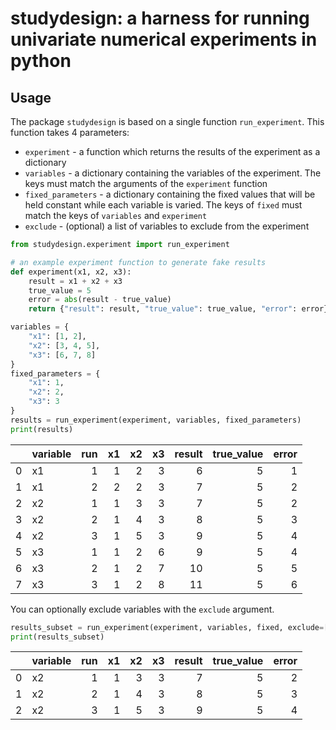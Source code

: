 # studydesign: a harness for running univariate numerical experiments in python

## Usage

The package `studydesign` is based on a single function `run_experiment`. This function takes 4 parameters:

- `experiment` - a function which returns the results of the experiment as a dictionary
- `variables` - a dictionary containing the variables of the experiment. The keys must match the arguments of the `experiment` function
- `fixed_parameters` - a dictionary containing the fixed values that will be held constant while each variable is varied. The keys of `fixed` must match the keys of `variables` and `experiment`
- `exclude` - (optional) a list of variables to exclude from the experiment

```python
from studydesign.experiment import run_experiment

# an example experiment function to generate fake results
def experiment(x1, x2, x3):
    result = x1 + x2 + x3
    true_value = 5
    error = abs(result - true_value)
    return {"result": result, "true_value": true_value, "error": error}

variables = {
    "x1": [1, 2],
    "x2": [3, 4, 5],
    "x3": [6, 7, 8]
}
fixed_parameters = {
    "x1": 1,
    "x2": 2,
    "x3": 3
}
results = run_experiment(experiment, variables, fixed_parameters)
print(results)
```
|      | variable |  run |   x1 |   x2 |   x3 | result | true_value | error |
| ---: | :------- | ---: | ---: | ---: | ---: | -----: | ---------: | ----: |
|    0 | x1       |    1 |    1 |    2 |    3 |      6 |          5 |     1 |
|    1 | x1       |    2 |    2 |    2 |    3 |      7 |          5 |     2 |
|    2 | x2       |    1 |    1 |    3 |    3 |      7 |          5 |     2 |
|    3 | x2       |    2 |    1 |    4 |    3 |      8 |          5 |     3 |
|    4 | x2       |    3 |    1 |    5 |    3 |      9 |          5 |     4 |
|    5 | x3       |    1 |    1 |    2 |    6 |      9 |          5 |     4 |
|    6 | x3       |    2 |    1 |    2 |    7 |     10 |          5 |     5 |
|    7 | x3       |    3 |    1 |    2 |    8 |     11 |          5 |     6 |


You can optionally exclude variables with the `exclude` argument.

```python
results_subset = run_experiment(experiment, variables, fixed, exclude=["x1", "x3"])
print(results_subset)
```
|      | variable |  run |   x1 |   x2 |   x3 | result | true_value | error |
| ---: | :------- | ---: | ---: | ---: | ---: | -----: | ---------: | ----: |
|    0 | x2       |    1 |    1 |    3 |    3 |      7 |          5 |     2 |
|    1 | x2       |    2 |    1 |    4 |    3 |      8 |          5 |     3 |
|    2 | x2       |    3 |    1 |    5 |    3 |      9 |          5 |     4 |
